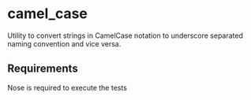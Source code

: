 # camel_case

Utility to convert strings in CamelCase notation to underscore separated naming convention and vice versa.

## Requirements
Nose is required to execute the tests
